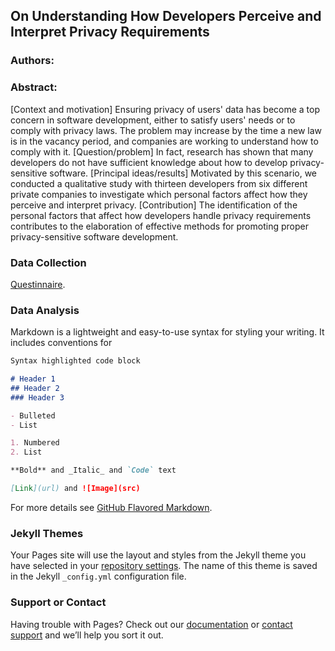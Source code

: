 ## On Understanding How Developers Perceive and Interpret Privacy Requirements

### Authors: 
### Abstract:
[Context and motivation] Ensuring privacy of users' data has become a top concern in software development, either to satisfy users' needs or to comply with privacy laws. The problem may increase by the time a new law is in the vacancy period, and companies are working to understand how to comply  with it. [Question/problem] In fact, research has shown that many developers do not have sufficient knowledge about how to develop privacy-sensitive software. [Principal ideas/results] Motivated by this scenario, we conducted a qualitative study with thirteen developers from six different private companies to investigate which personal factors affect how they perceive and interpret privacy. [Contribution] The identification of the personal factors that affect how developers handle privacy requirements contributes to the elaboration of effective methods for promoting proper privacy-sensitive software development. 

### Data Collection
[Questinnaire](https://github.com/Marianapmaia/PrivacyRequirementsByDevelopers/blob/master/Questionnaire.pdf).
### Data Analysis

Markdown is a lightweight and easy-to-use syntax for styling your writing. It includes conventions for

```markdown
Syntax highlighted code block

# Header 1
## Header 2
### Header 3

- Bulleted
- List

1. Numbered
2. List

**Bold** and _Italic_ and `Code` text

[Link](url) and ![Image](src)
```

For more details see [GitHub Flavored Markdown](https://guides.github.com/features/mastering-markdown/).

### Jekyll Themes

Your Pages site will use the layout and styles from the Jekyll theme you have selected in your [repository settings](https://github.com/Marianapmaia/PrivacyRequirementsByDevelopers/settings). The name of this theme is saved in the Jekyll `_config.yml` configuration file.

### Support or Contact

Having trouble with Pages? Check out our [documentation](https://help.github.com/categories/github-pages-basics/) or [contact support](https://github.com/contact) and we’ll help you sort it out.
